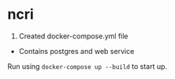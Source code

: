 # ncri
1. Created docker-compose.yml file
  - Contains postgres and web service

Run using `docker-compose up --build` to start up.
